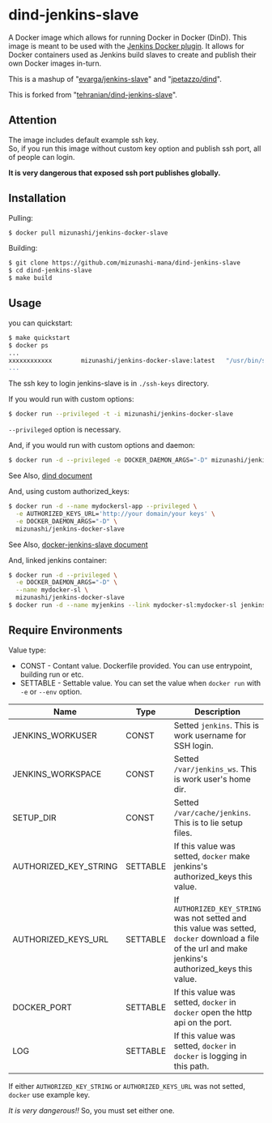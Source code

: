 # dind-jenkins-slave

A Docker image which allows for running Docker in Docker (DinD). This image is meant to be used with the [Jenkins Docker plugin](https://wiki.jenkins-ci.org/display/JENKINS/Docker+Plugin). It allows for Docker containers used as Jenkins build slaves to create and publish their own Docker images in-turn.

This is a mashup of "[evarga/jenkins-slave](https://registry.hub.docker.com/u/evarga/jenkins-slave/)" and "[jpetazzo/dind](https://registry.hub.docker.com/u/jpetazzo/dind/)".

This is forked from "[tehranian/dind-jenkins-slave](https://registry.hub.docker.com/u/tehranian/dind-jenkins-slave/)".

## Attention

The image includes default example ssh key.  
So, if you run this image without custom key option and publish ssh port, all of people can login.

**It is very dangerous that exposed ssh port publishes globally.**

## Installation

Pulling:

```bash
$ docker pull mizunashi/jenkins-docker-slave
```

Building:

```bash
$ git clone https://github.com/mizunashi-mana/dind-jenkins-slave
$ cd dind-jenkins-slave
$ make build
```

## Usage

you can quickstart:

```bash
$ make quickstart
$ docker ps
...
xxxxxxxxxxxx        mizunashi/jenkins-docker-slave:latest   "/usr/bin/supervisor   X seconds ago       Up X seconds        22/tcp      mydockersl-app
...
```

The ssh key to login jenkins-slave is in `./ssh-keys` directory.

If you would run with custom options:

```bash
$ docker run --privileged -t -i mizunashi/jenkins-docker-slave
```

`--privileged` option is necessary.

And, if you would run with custom options and daemon:

```bash
$ docker run -d --privileged -e DOCKER_DAEMON_ARGS="-D" mizunashi/jenkins-docker-slave
```

See Also, [dind document](https://github.com/jpetazzo/dind)

And, using custom authorized_keys:

```bash
$ docker run -d --name mydockersl-app --privileged \
  -e AUTHORIZED_KEYS_URL='http://your domain/your keys' \
  -e DOCKER_DAEMON_ARGS="-D" \
  mizunashi/jenkins-docker-slave
```

See Also, [docker-jenkins-slave document](https://github.com/mizunashi-mana/docker-jenkins-slave)

And, linked jenkins container:

```bash
$ docker run -d --privileged \
  -e DOCKER_DAEMON_ARGS="-D" \
  --name mydocker-sl \
  mizunashi/jenkins-docker-slave
$ docker run -d --name myjenkins --link mydocker-sl:mydocker-sl jenkins
```

## Require Environments

Value type:
 * CONST - Contant value.  Dockerfile provided.  You can use entrypoint, building run or etc.
 * SETTABLE - Settable value.  You can set the value when `docker run` with `-e` or `--env` option.

| Name                  | Type     | Description |
|-----------------------|----------|-------------|
| JENKINS_WORKUSER      | CONST    | Setted `jenkins`. This is work username for SSH login. |
| JENKINS_WORKSPACE     | CONST    | Setted `/var/jenkins_ws`. This is work user's home dir. |
| SETUP_DIR             | CONST    | Setted `/var/cache/jenkins`. This is to lie setup files. |
| AUTHORIZED_KEY_STRING | SETTABLE | If this value was setted, `docker` make jenkins's authorized_keys this value. |
| AUTHORIZED_KEYS_URL   | SETTABLE | If `AUTHORIZED_KEY_STRING` was not setted and this value was setted, `docker` download a file of the url and make jenkins's authorized_keys this value. |
| DOCKER_PORT           | SETTABLE | If this value was setted, `docker` in `docker` open the http api on the port. | DOCKER_DAEMON_ARGS    | SETTABLE | `docker` in `docker` run with this value. |
| LOG                   | SETTABLE | If this value was setted, `docker` in `docker` is logging in this path. |

If either `AUTHORIZED_KEY_STRING` or `AUTHORIZED_KEYS_URL` was not setted, `docker` use example key.

*It is very dangerous!!*  So, you must set either one.
